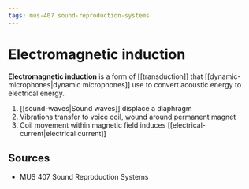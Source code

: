 ```yaml
---
tags: mus-407 sound-reproduction-systems
---
```


# Electromagnetic induction

**Electromagnetic induction** is a form of [[transduction]] that [[dynamic-microphones|dynamic microphones]] use to convert acoustic energy to electrical energy.

1. [[sound-waves|Sound waves]] displace a diaphragm
2. Vibrations transfer to voice coil, wound around permanent magnet
3. Coil movement within magnetic field induces [[electrical-current|electrical current]]

## Sources

- MUS 407 Sound Reproduction Systems
